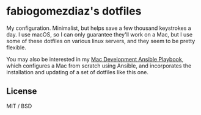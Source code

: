 # fabiogomezdiaz's dotfiles

My configuration. Minimalist, but helps save a few thousand keystrokes a day. I use macOS, so I can only guarantee they'll work on a Mac, but I use some of these dotfiles on various linux servers, and they seem to be pretty flexible.

You may also be interested in my [Mac Development Ansible Playbook](https://github.com/fabiogomezdiaz/mac-dev-playbook), which configures a Mac from scratch using Ansible, and incorporates the installation and updating of a set of dotfiles like this one.

## License

MIT / BSD
